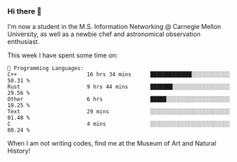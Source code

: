 ### Hi there 👋

I'm now a student in the M.S. Information Networking @ Carnegie Mellon University, as well as a newbie chef and astronomical observation enthusiast. 



<!--START_SECTION:waka-->
This week I have spent some time on: 

```text
💬 Programming Languages: 
C++                      16 hrs 34 mins      █████████████░░░░░░░░░░░░   50.31 % 
Rust                     9 hrs 44 mins       ███████░░░░░░░░░░░░░░░░░░   29.56 % 
Other                    6 hrs               █████░░░░░░░░░░░░░░░░░░░░   18.25 % 
Text                     29 mins             ░░░░░░░░░░░░░░░░░░░░░░░░░   01.48 % 
C                        4 mins              ░░░░░░░░░░░░░░░░░░░░░░░░░   00.24 % 
```


<!--END_SECTION:waka-->

When I am not writing codes, find me at the Museum of Art and Natural History!
